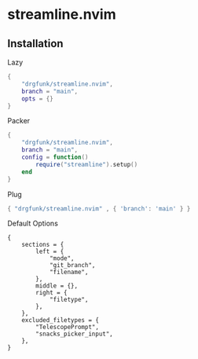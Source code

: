 # streamline.nvim
## Installation 

Lazy
```lua
{
    "drgfunk/streamline.nvim", 
    branch = "main",
    opts = {}
}
```

Packer
```lua
{
    "drgfunk/streamline.nvim", 
    branch = "main",
    config = function()
        require("streamline").setup() 
    end
}
```

Plug
```lua
{ "drgfunk/streamline.nvim" , { 'branch': 'main' } }
```

Default Options
```
{
	sections = {
		left = {
			"mode",
			"git_branch",
			"filename",
		},
		middle = {},
		right = {
			"filetype",
		},
	},
	excluded_filetypes = {
		"TelescopePrompt",
		"snacks_picker_input",
	},
}
```
